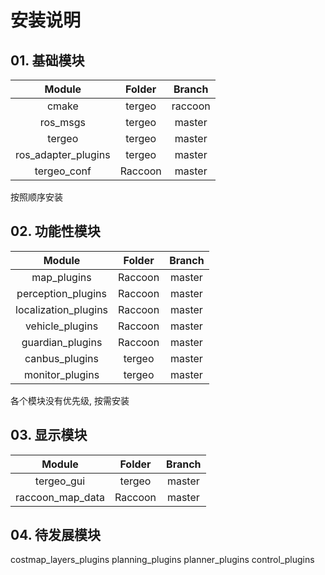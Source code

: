 # 安装说明

## 01. 基础模块

|       Module        | Folder  | Branch  |
| :-----------------: | :-----: | :-----: |
|        cmake        | tergeo  | raccoon |
|      ros_msgs       | tergeo  | master  |
|       tergeo        | tergeo  | master  |
| ros_adapter_plugins | tergeo  | master  |
|     tergeo_conf     | Raccoon | master  |

按照顺序安装

## 02. 功能性模块

|        Module        | Folder  | Branch |
| :------------------: | :-----: | :----: |
|     map_plugins      | Raccoon | master |
|  perception_plugins  | Raccoon | master |
| localization_plugins | Raccoon | master |
|   vehicle_plugins    | Raccoon | master |
|   guardian_plugins   | Raccoon | master |
|    canbus_plugins    | tergeo  | master |
|   monitor_plugins    | tergeo  | master |

各个模块没有优先级, 按需安装

## 03. 显示模块

|      Module      | Folder  | Branch |
| :--------------: | :-----: | :----: |
|    tergeo_gui    | tergeo  | master |
| raccoon_map_data | Raccoon | master |




## 04. 待发展模块
costmap_layers_plugins
planning_plugins
planner_plugins
control_plugins